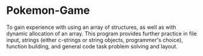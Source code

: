 # Pokemon-Game

To gain experience with using an array of structures,
as well as with dynamic allocation of an array. This program provides 
further practice in file input, strings (either c-strings or string objects,
programmer's choice), function building, and general code task problem 
solving and layout. 
